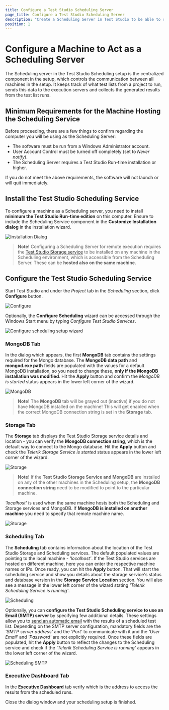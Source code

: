 ```yaml
---
title: Configure a Test Studio Scheduling Server
page_title: Configure a Test Studio Scheduling Server
description: "Create a Scheduling Server in Test Studio to be able to run schedule tests on remote machines. The Telerik scheduling service keeps track of what tests to run and sends this data to the execution servers. This is a centralized component to control the scheduled test list runs in the Test Studio Scheduling setup"
position: 1
---
```

# Configure a Machine to Act as a Scheduling Server

The Scheduling server in the Test Studio Scheduling setup is the centralized component in the setup, which controls the communication between all machines in the setup. It keeps track of what test lists from a project to run, sends this data to the execution servers and collects the generated results from the test list runs.

## Minimum Requirements for the Machine Hosting the Scheduling Service

Before proceeding, there are a few things to confirm regarding the computer you will be using as the Scheduling Server:

- The software must be run from a Windows Administrator account.
- User Account Control must be turned off completely (set to *Never notify*).
- The Scheduling Server requires a Test Studio Run-time installation or higher.

If you do not meet the above requirements, the software will not launch or will quit immediately.

## Install the Test Studio Scheduling Service

To configure a machine as a Scheduling server, you need to install **minimum the Test Studio Run-time edition** on this computer. Ensure to include the Scheduling Service component in the **Customize Installation dialog** in the installation wizard.

![Installation Dialog][1]

> **Note!** Configuring a Scheduling Server for remote execution requires the <a href="/features/scheduling-test-runs/multiple-machines-scheduling-setup/create-storage-server" target="_blank">Test Studio Storage service</a> to be installed on any machine in the Scheduling environment, which is accessible from the Scheduling Server. These can be **hosted also on the same machine**.

## Configure the Test Studio Scheduling Service

Start Test Studio and under the *Project* tab in the *Scheduling* section, click **Configure** button.

![Configure][2]

Optionally, the **Configure Scheduling** wizard can be accessed through the Windows Start menu by typing *Configure Test Studio Services*.

![Configure scheduling setup wizard][2a]

### MongoDB Tab

In the dialog which appears, the first **MongoDB** tab contains the settings required for the Mongo database. The **MongoDB data path** and **mongod.exe path** fields are populated with the values for a default MongoDB installation, so you need to change these, **only if the MongoDB installation was modified**. Hit the **Apply** button and confirm the *MongoDB is started* status appears in the lower left corner of the wizard.

![MongoDB][6]

> **Note!** The **MongoDB** tab will be grayed out (inactive) if you do not have MongoDB installed on the machine! This will get enabled when the correct MongoDB connection string is set in the **Storage** tab.

### Storage Tab

The **Storage** tab displays the Test Studio Storage service details and location - you can verify the **MongoDB connection string**, which is the default way to connect to the Mongo database. Hit the **Apply** button and check the *Telerik Storage Service is started* status appears in the lower left corner of the wizard.

![Storage][7]

> **Note!** If the **Test Studio Storage Service and MongoDB** are installed on any of the other machines in the Scheduling setup, the **MongoDB connection string** need to be modified to point to the particular machine.

*'localhost'* is used when the same machine hosts both the Scheduling and Storage services and MongoDB. If **MongoDB is installed on another machine** you need to specify that remote machine name.

![Storage][8]

### Scheduling Tab

The **Scheduling** tab contains information about the location of the Test Studio Storage and Scheduling services. The default populated values are pointing to the local machine - *'localhost'*. If the Test Studio services are hosted on different machine, here you can enter the respective machine names or IPs. Once ready, you can hit the **Apply** button. That will start the scheduling service and show you details about the storage service's status and database version in the **Storage Service Location** section. You will also see a message in the lower left corner of the wizard stating *'Telerik Scheduling Service is running'*.

![Scheduling][9]

Optionally, you can **configure the Test Studio Scheduling service to use an Email (SMTP) server** by specifying few additional details. These settings allow you to <a href="/features/scheduling-test-runs/schedule-execution#step-3" target="_blank">send an automatic email</a> with the results of a scheduled test list. Depending on the SMTP server configuration, mandatory fields are the *'SMTP server address'* and the *'Port'* to communicate with it and the *'User Email'* and *'Password'* are not explicitly required. Once these fields are populated, hit the **Apply** button to reflect the changes to the Scheduling service and check if the *'Telerik Scheduling Service is running'* appears in the lower left corner of the wizard.

![Scheduling SMTP][9a]

### Executive Dashboard Tab

In the <a href="/general-information/test-results/executive-dashboard" target="_blank">**Executive Dashboard** tab</a> verify which is the address to access the results from the scheduled runs.

Close the dialog window and your scheduling setup is finished.

[1]: /img/features/scheduling-test-runs/create-storage-server/fig1.png

[2]: /img/features/scheduling-test-runs/remote-run-all-in-one/fig2.png
[2a]: /img/features/scheduling-test-runs/remote-run-all-in-one/fig2a.png

[6]: /img/features/scheduling-test-runs/create-scheduling-server/fig2new.png
[7]: /img/features/scheduling-test-runs/create-scheduling-server/fig3new.png
[8]: /img/features/scheduling-test-runs/create-scheduling-server/fig4new.png
[9]: /img/features/scheduling-test-runs/create-scheduling-server/fig5new.png
[9a]: /img/features/scheduling-test-runs/create-scheduling-server/fig5a.png